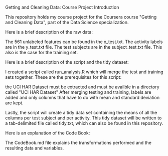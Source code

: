 Getting and Cleaning Data: Course Project
Introduction

This repository holds my course project for the Coursera course "Getting and Cleaning Data", part of the Data Science specialization. 

Here is a brief description of the raw data:

The 561 unlabeled features can be found in the x_test.txt. The activity labels are in the y_test.txt file. The test subjects are in the subject_test.txt file.
This also is the case for the training set.

Here is a brief description of the script and the tidy dataset:

I created a script called run_analysis.R which will merge the test and training sets together. These are the prerequisites for this script:

the UCI HAR Dataset must be extracted and must be availble in a directory called "UCI HAR Dataset"
After merging testing and training, labels are added and only columns that have to do with mean and standard deviation are kept.

Lastly, the script will create a tidy data set containing the means of all the columns per test subject and per activity. This tidy dataset will be written to a tab-delimited file called tidy.txt, which can also be found in this repository.

Here is an explanation of the Code Book:

The CodeBook.md file explains the transformations performed and the resulting data and variables.
